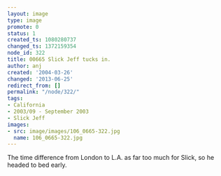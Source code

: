 ```yaml
---
layout: image
type: image
promote: 0
status: 1
created_ts: 1080280737
changed_ts: 1372159354
node_id: 322
title: 00665 Slick Jeff tucks in.
author: anj
created: '2004-03-26'
changed: '2013-06-25'
redirect_from: []
permalink: "/node/322/"
tags:
- California
- 2003/09 - September 2003
- Slick Jeff
images:
- src: image/images/106_0665-322.jpg
  name: 106_0665-322.jpg
---
```

The time difference from London to L.A. as far too much for Slick, so he headed to bed early.
